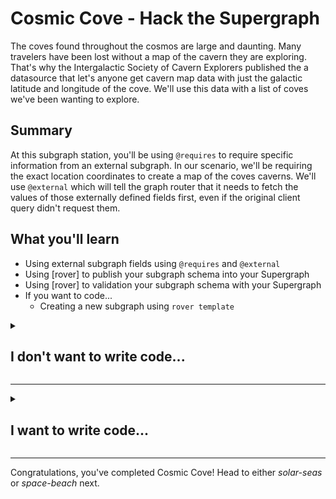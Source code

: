 # Cosmic Cove - Hack the Supergraph

The coves found throughout the cosmos are large and daunting. Many travelers have been lost without a map of the cavern they are exploring. That's why the Intergalactic Society of Cavern Explorers published the a datasource that let's anyone get cavern map data with just the galactic latitude and longitude of the cove. We'll use this data with a list of coves we've been wanting to explore.

## Summary

At this subgraph station, you'll be using `@requires` to require specific information from an external subgraph. In our scenario, we'll be requiring the exact location coordinates to create a map of the coves caverns. We'll use `@external` which will tell the graph router that it needs to fetch the values of those externally defined fields first, even if the original client query didn't request them.

## What you'll learn

- Using external subgraph fields using `@requires` and `@external`
- Using [rover] to publish your subgraph schema into your Supergraph
- Using [rover] to validation your subgraph schema with your Supergraph
- If you want to code...
  - Creating a new subgraph using `rover template`

<details>
 <summary><h2>I don't want to write code...</h2></summary>

For this station, the schema for coves has already been put together for you. We just need to add the `cavernMap` data to our `Cove`:

```graphql
extend schema
  @link(
    url: "https://specs.apollo.dev/federation/v2.0"
    import: [ "@key", "@shareable" ]
  )

type Query {
  coves: [Cove]
}

type Cove @key(fields: "id") {
  id: ID!
  location: Location
}

type Location @key(fields: "id") {
  id: ID!
}

type CelestialBody @shareable {
  latitude: Float!
  longitude: Float!
}
```

First, we'll need to add the appropriate [Apollo Federation directives]. Since the cavern map is going to require location information, we'll need to add `@requires`:

```graphql
extend schema
  @link(
    url: "https://specs.apollo.dev/federation/v2.0"∂
    import: [ "@key", "@shareable", "@requires"]
  )
```

Now we can add our `cavernMap` data to the `Cove` type and require the appropriate fields from the `location`:

```graphql
type Cove @key(fields: "id") {
  id: ID!
  location: Location
  cavernMap: [Float]
    @requires(fields: "location { celestialBody { latitude longitude } }")
}
type Location @key(fields: "id") {
  id: ID!
  celestialBody: CelestialBody! 
}
type CelestialBody @shareable {
  latitude: Float!
  longitude: Float!
}
```

Finally, we can add this into our Supergraph by publishing it using [rover].

First, you'll need to [Configure rover] for your Supergraph. Once rover is configured, we can use the `rover subgraph publish` command

```shell
rover subgraph publish {YOUR_SUPERGRAPH_ID}@main \
  --schema "./schema.graphql" \
  --name cosmic-cove \
  --routing-url "https://cosmic-cove-production.up.railway.app/"
```

>*NOTE: make sure to replace {YOUR_SUPERGRAPH_ID} with the id of the Supergraph you created at the start of the hackathon*

Uh oh... it looks like there was a problem with the schema:

![](../images/cosmic-cove-composition-errors-terminal.png)

We can also see the build errors in the launches tab:

![](../images/cosmic-cove-composition-errors-launches.png)

If we read through the build error, we can see that we're missing an `@external` directive since the `location` information is coming from the subgraph we created at the start of the hackathon.

>Cannot query field "celestialBody" on type "Location" (if the field is defined in another subgraph, you need to add it to this subgraph with @external).

It's great to see that our error didn't break the Supergraph; failing builds don't cause any downtime. We can update our Supergraph by fixing the build error, but we can also check our schema is valid prior to publishing it.

Try running the rover command for schema validation:

```shell
rover subgraph check {YOUR_SUPERGRAPH_ID}@main \
  --schema "./schema.graphql" \
  --name cosmic-cove \
```

Not only does this validate your schema will compose, it will also validate it against any production traffic for your Supergraph. This helps ensure we don't unknowingly break any of our clients consuming the graph 🎉

Since we are requiring the `location` field to get our `cavernMap` information, we'll need to import `@external` and add it to the `celestialBody` field:

```graphql
extend schema
  @link(
    url: "https://specs.apollo.dev/federation/v2.0"∂
    import: [ "@key", "@shareable", "@requires", "@external" ]
  )
type Cove @key(fields: "id") {
  id: ID!
  location: Location
  cavernMap: [Float]
    @requires(fields: "location { celestialBody { latitude longitude } }")
}

type Location @key(fields: "id") {
  id: ID!
  celestialBody: CelestialBody! @external
}

type CelestialBody @shareable {
  latitude: Float!
  longitude: Float!
}
```

Now let's re-publish this schema into our Supergraph:

```shell
rover subgraph publish {YOUR_SUPERGRAPH_ID}@main \
  --schema "./schema.graphql" \
  --name cosmic-cove \
  --routing-url "https://cosmic-cove-production.up.railway.app/"
```

We can see our Supergraph deployment in the "Launches" tab:

![](../images/cosmic-cove-launches.png)
</details>

---

<details>
 <summary><h2>I want to write code...</h2></summary>

For this station, the project for coves has already been put together for you. We just need to add the cavernMap data to our Cove. You can find the starting code in the `cosmic-cove-start` folder.

First, we'll need to add the appropriate [Apollo Federation directives]. Since the cavern map is going to require location information, we'll need to add `@requires`:

```graphql
extend schema
  @link(
    url: "https://specs.apollo.dev/federation/v2.0"∂
    import: [ "@key", "@shareable", "@requires"]
  )
```

Now we can add our `cavernMap` data to the `Cove` type and require the appropriate fields from the `location`:

```graphql
type Cove @key(fields: "id") {
  id: ID!
  location: Location
  cavernMap: [Float]
    @requires(fields: "location { celestialBody { latitude longitude } }")
}
type Location @key(fields: "id") {
  id: ID!
  celestialBody: CelestialBody!
}
type CelestialBody @shareable {
  latitude: Float!
  longitude: Float!
}
```

The `Cove` resolver has already been written for you, but you can see in `src/resolvers/Cove.js` that the `location` information we require is available on the `parent`. 

```javascript
module.exports = {
  Cove: {
    cavernMap(cove, args, context) {
      const { latitude, longitude } = cove.location.celestialBody;
      return context.coves.getCavernMap(latitude, longitude);
    }
    ...
  },
};
```

Now we can start up our subgraph and add it to our Supergraph stack locally with rover:

```shell
npm start
```

Uh oh... it looks like there was a problem with the schema:

![](../images/cosmic-cove-composition-errors-apollo-server.png)

It's nice that `@apollo/subgraph` has this validation, but there are also other tools in `rover` to validate a subgraph's schema. 

Try running the rover command for schema validation:

```shell
rover subgraph check {YOUR_SUPERGRAPH_ID}@main \
  --schema "./schema.graphql" \
  --name cosmic-cove \
```

Not only does this validate your schema will compose, it will also validate it against any production traffic for your Supergraph. This helps ensure we don't unknowingly break any of our clients consuming the graph 🎉

Ideally this is something we can run in CI on every pull request. There is an example of this in the `cosmic-cove/.github` folder; there is a similar template for any templates available in `rover template use`.

Since we are requiring the `location` field to get our `cavernMap` information, we'll need to import `@external` and add it to the `celestialBody` field:

```graphql
extend schema
  @link(
    url: "https://specs.apollo.dev/federation/v2.0"∂
    import: [ "@key", "@shareable", "@requires", "@external" ]
  )
type Cove @key(fields: "id") {
  id: ID!
  location: Location
  cavernMap: [Float]
    @requires(fields: "location { celestialBody { latitude longitude } }")
}
type Location @key(fields: "id") {
  id: ID!
  celestialBody: CelestialBody! @external
}
type CelestialBody @shareable {
  latitude: Float!
  longitude: Float!
}
```

Finally, we can add this into our Supergraph by publishing it using [rover].

First, you'll need to [Configure rover] for your Supergraph. Once rover is configured, we can use the `rover subgraph publish` command

```shell
rover subgraph publish {YOUR_SUPERGRAPH_ID}@main \
  --schema "./schema.graphql" \
  --name cosmic-cove \
  --routing-url "https://cosmic-cove-production.up.railway.app/"
```

>*NOTE: make sure to replace {YOUR_SUPERGRAPH_ID} with the id of the Supergraph you created at the start of the hackathon*

We can see our Supergraph deployment in the "Launches" tab:

![](../images/cosmic-cove-launches.png)
</details>

---

Congratulations, you've completed Cosmic Cove! Head to either *solar-seas* or *space-beach* next.
